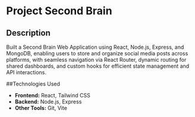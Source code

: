 # **Project Second Brain**

## **Description** 
Built a Second Brain Web Application using React, Node.js, Express, and MongoDB, enabling users to store and organize social media posts across platforms, with seamless navigation via React Router, dynamic routing for shared dashboards, and custom hooks for efficient state management and API interactions.

##Technologies Used 
- **Frontend:** React, Tailwind CSS
- **Backend:** Node.js, Express
- **Other Tools:** Git, Vite
